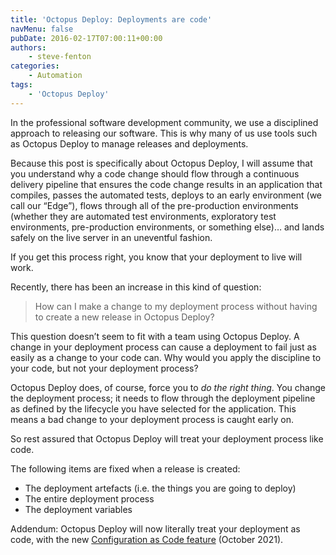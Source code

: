 ```yaml
---
title: 'Octopus Deploy: Deployments are code'
navMenu: false
pubDate: 2016-02-17T07:00:11+00:00
authors:
    - steve-fenton
categories:
    - Automation
tags:
    - 'Octopus Deploy'
---
```


In the professional software development community, we use a disciplined approach to releasing our software. This is why many of us use tools such as Octopus Deploy to manage releases and deployments.

Because this post is specifically about Octopus Deploy, I will assume that you understand why a code change should flow through a continuous delivery pipeline that ensures the code change results in an application that compiles, passes the automated tests, deploys to an early environment (we call our “Edge”), flows through all of the pre-production environments (whether they are automated test environments, exploratory test environments, pre-production environments, or something else)… and lands safely on the live server in an uneventful fashion.

If you get this process right, you know that your deployment to live will work.

Recently, there has been an increase in this kind of question:

> How can I make a change to my deployment process without having to create a new release in Octopus Deploy?

This question doesn’t seem to fit with a team using Octopus Deploy. A change in your deployment process can cause a deployment to fail just as easily as a change to your code can. Why would you apply the discipline to your code, but not your deployment process?

Octopus Deploy does, of course, force you to *do the right thing*. You change the deployment process; it needs to flow through the deployment pipeline as defined by the lifecycle you have selected for the application. This means a bad change to your deployment process is caught early on.

So rest assured that Octopus Deploy will treat your deployment process like code.

The following items are fixed when a release is created:

- The deployment artefacts (i.e. the things you are going to deploy)
- The entire deployment process
- The deployment variables

Addendum: Octopus Deploy will now literally treat your deployment as code, with the new [Configuration as Code feature](/blog/2021/10/how-to-enable-config-as-code-in-octopus-deploy/) (October 2021).